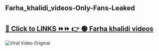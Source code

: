 
 ## Farha_khalidi_videos-Only-Fans-Leaked

# <h2><a href="https://clipsfans.com/Farha_khalidi_videos&ref=git">🔗 Click to LINKS ⏩⏩ 👉 🟢 Farha khalidi videos </a></h2>

<a href="https://clipsfans.com/Farha_khalidi_videos&ref=git" rel="nofollow" data-target="animated-image.originalLink"><img src="https://i.ibb.co.com/xMMVF88/686577567.gif" alt="Viral Video Original" style="max-width: 100%; display: inline-block;" data-target="animated-image.originalImage"></a>
